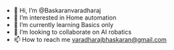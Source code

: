 - 👋 Hi, I’m @Baskaranvaradharaj
- 👀 I’m interested in Home automation 
- 🌱 I’m currently learning Basics only
- 💞️ I’m looking to collaborate on AI robatics
- 📫 How to reach me varadharajbhaskaran@gmail.com

<!---
Baskaranvaradharaj/Baskaranvaradharaj is a ✨ special ✨ repository because its `README.md` (this file) appears on your GitHub profile.
You can click the Preview link to take a look at your changes.
--->
